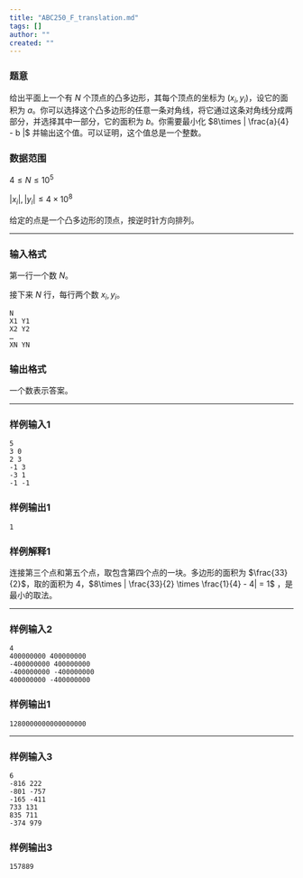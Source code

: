```yaml
---
title: "ABC250_F_translation.md"
tags: []
author: ""
created: ""
---
```


### 题意 

给出平面上一个有 $N$ 个顶点的凸多边形，其每个顶点的坐标为 $(x_i,y_i)$，设它的面积为 $a$。你可以选择这个凸多边形的任意一条对角线，将它通过这条对角线分成两部分，并选择其中一部分，它的面积为 $b$。你需要最小化 $8\times | \frac{a}{4} - b |$ 并输出这个值。可以证明，这个值总是一个整数。

### 数据范围

$4\le N\le 10^5$

$|x_i|,|y_i|\le 4\times 10^8$

给定的点是一个凸多边形的顶点，按逆时针方向排列。



---

### 输入格式

第一行一个数 $N$。

接下来 $N$ 行，每行两个数 $x_i,y_i$。

```
N 
X1 Y1 
X2 Y2 
… 
XN YN
```



### 输出格式

一个数表示答案。

---

### 样例输入1

```
5
3 0
2 3
-1 3
-3 1
-1 -1
```

### 样例输出1

```
1
```

### 样例解释1

连接第三个点和第五个点，取包含第四个点的一块。多边形的面积为 $\frac{33}{2}$，取的面积为 $4$，$8\times | \frac{33}{2} \times \frac{1}{4} - 4| = 1$ ，是最小的取法。

---

### 样例输入2

```
4
400000000 400000000
-400000000 400000000
-400000000 -400000000
400000000 -400000000
```

### 样例输出1

```
1280000000000000000
```

---

### 样例输入3

```
6
-816 222
-801 -757
-165 -411
733 131
835 711
-374 979
```

### 样例输出3

```
157889
```


